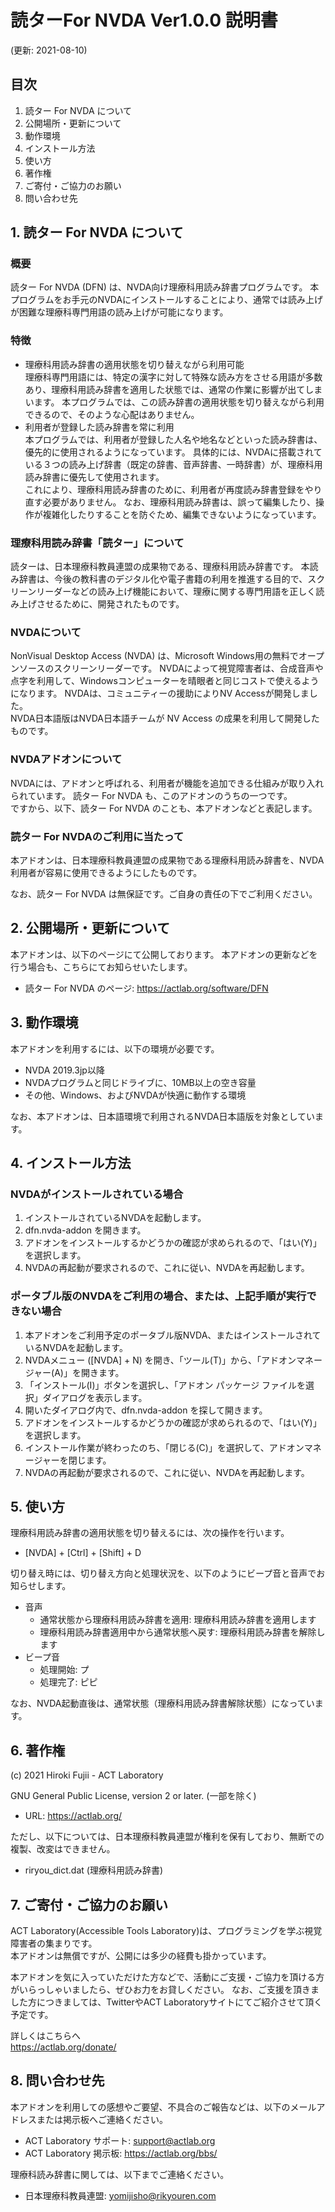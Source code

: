 # 読ターFor NVDA Ver1.0.0 説明書

(更新:  2021-08-10)


## 目次

1. 読ター For NVDA について
2. 公開場所・更新について
3. 動作環境
4. インストール方法
5. 使い方
6. 著作権
7. ご寄付・ご協力のお願い
8. 問い合わせ先


## 1. 読ター For NVDA について

### 概要

読ター For NVDA (DFN) は、NVDA向け理療科用読み辞書プログラムです。
本プログラムをお手元のNVDAにインストールすることにより、通常では読み上げが困難な理療科専門用語の読み上げが可能になります。

### 特徴

* 理療科用読み辞書の適用状態を切り替えながら利用可能<br>
    理療科専門用語には、特定の漢字に対して特殊な読み方をさせる用語が多数あり、理療科用読み辞書を適用した状態では、通常の作業に影響が出てしまいます。
    本プログラムでは、この読み辞書の適用状態を切り替えながら利用できるので、そのような心配はありません。
* 利用者が登録した読み辞書を常に利用<br>
    本プログラムでは、利用者が登録した人名や地名などといった読み辞書は、優先的に使用されるようになっています。
    具体的には、NVDAに搭載されている３つの読み上げ辞書（既定の辞書、音声辞書、一時辞書）が、理療科用読み辞書に優先して使用されます。<br>
    これにより、理療科用読み辞書のために、利用者が再度読み辞書登録をやり直す必要がありません。
    なお、理療科用読み辞書は、誤って編集したり、操作が複雑化したりすることを防ぐため、編集できないようになっています。

### 理療科用読み辞書「読ター」について

読ターは、日本理療科教員連盟の成果物である、理療科用読み辞書です。
本読み辞書は、今後の教科書のデジタル化や電子書籍の利用を推進する目的で、スクリーンリーダーなどの読み上げ機能において、理療に関する専門用語を正しく読み上げさせるために、開発されたものです。

### NVDAについて

NonVisual Desktop Access (NVDA) は、Microsoft Windows用の無料でオープンソースのスクリーンリーダーです。
NVDAによって視覚障害者は、合成音声や点字を利用して、Windowsコンピューターを晴眼者と同じコストで使えるようになります。
NVDAは、コミュニティーの援助によりNV Accessが開発しました。<br>
NVDA日本語版はNVDA日本語チームが NV Access の成果を利用して開発したものです。

### NVDAアドオンについて

NVDAには、アドオンと呼ばれる、利用者が機能を追加できる仕組みが取り入れられています。
読ター For NVDA も、このアドオンのうちの一つです。<br>
ですから、以下、読ター For NVDA のことも、本アドオンなどと表記します。

### 読ター For NVDAのご利用に当たって

本アドオンは、日本理療科教員連盟の成果物である理療科用読み辞書を、NVDA利用者が容易に使用できるようにしたものです。

なお、読ター For NVDA は無保証です。ご自身の責任の下でご利用ください。

## 2. 公開場所・更新について

本アドオンは、以下のページにて公開しております。
本アドオンの更新などを行う場合も、こちらにてお知らせいたします。

* 読ター For NVDA のページ: <a href="https://actlab.org/software/DFN">https://actlab.org/software/DFN</a>


## 3. 動作環境

本アドオンを利用するには、以下の環境が必要です。

* NVDA 2019.3jp以降
* NVDAプログラムと同じドライブに、10MB以上の空き容量
* その他、Windows、およびNVDAが快適に動作する環境

なお、本アドオンは、日本語環境で利用されるNVDA日本語版を対象としています。


## 4. インストール方法

### NVDAがインストールされている場合

1. インストールされているNVDAを起動します。
2. dfn.nvda-addon を開きます。
3. アドオンをインストールするかどうかの確認が求められるので、「はい(Y)」を選択します。
4. NVDAの再起動が要求されるので、これに従い、NVDAを再起動します。

### ポータブル版のNVDAをご利用の場合、または、上記手順が実行できない場合

1. 本アドオンをご利用予定のポータブル版NVDA、またはインストールされているNVDAを起動します。
2. NVDAメニュー ([NVDA] + N) を開き、「ツール(T)」から、「アドオンマネージャー(A)」を開きます。
3. 「インストール(I)」ボタンを選択し、「アドオン パッケージ ファイルを選択」ダイアログを表示します。
4. 開いたダイアログ内で、dfn.nvda-addon を探して開きます。
5. アドオンをインストールするかどうかの確認が求められるので、「はい(Y)」を選択します。
6. インストール作業が終わったのち、「閉じる(C)」を選択して、アドオンマネージャーを閉じます。
7. NVDAの再起動が要求されるので、これに従い、NVDAを再起動します。

## 5. 使い方

理療科用読み辞書の適用状態を切り替えるには、次の操作を行います。

* [NVDA] + [Ctrl] + [Shift] + D

切り替え時には、切り替え方向と処理状況を、以下のようにビープ音と音声でお知らせします。

* 音声
    * 通常状態から理療科用読み辞書を適用: 理療科用読み辞書を適用します
    * 理療科用読み辞書適用中から通常状態へ戻す: 理療科用読み辞書を解除します
* ビープ音
    * 処理開始: プ
    * 処理完了: ピピ

なお、NVDA起動直後は、通常状態（理療科用読み辞書解除状態）になっています。


## 6. 著作権

(c) 2021 Hiroki Fujii - ACT Laboratory

GNU General Public License, version 2 or later. (一部を除く)

* URL: <a href="https://actlab.org/">https://actlab.org/</a>

ただし、以下については、日本理療科教員連盟が権利を保有しており、無断での複製、改変はできません。

* riryou_dict.dat (理療科用読み辞書)


## 7. ご寄付・ご協力のお願い

ACT Laboratory(Accessible Tools Laboratory)は、プログラミングを学ぶ視覚障害者の集まりです。<br>
本アドオンは無償ですが、公開には多少の経費も掛かっています。

本アドオンを気に入っていただけた方などで、活動にご支援・ご協力を頂ける方がいらっしゃいましたら、ぜひお力をお貸しください。
なお、ご支援を頂きました方につきましては、TwitterやACT Laboratoryサイトにてご紹介させて頂く予定です。

詳しくはこちらへ<br>
<a href="https://actlab.org/donate/">https://actlab.org/donate/</a>


## 8. 問い合わせ先

本アドオンを利用しての感想やご要望、不具合のご報告などは、以下のメールアドレスまたは掲示板へご連絡ください。

* ACT Laboratory サポート: support@actlab.org
* ACT Laboratory 掲示板: <a href="https://actlab.org/bbs/">https://actlab.org/bbs/</a>

理療科読み辞書に関しては、以下までご連絡ください。

* 日本理療科教員連盟: yomijisho@rikyouren.com
